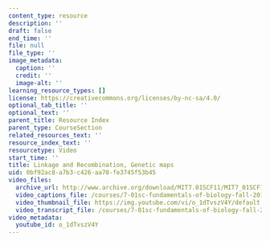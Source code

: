 ```yaml
---
content_type: resource
description: ''
draft: false
end_time: ''
file: null
file_type: ''
image_metadata:
  caption: ''
  credit: ''
  image-alt: ''
learning_resource_types: []
license: https://creativecommons.org/licenses/by-nc-sa/4.0/
optional_tab_title: ''
optional_text: ''
parent_title: Resource Index
parent_type: CourseSection
related_resources_text: ''
resource_index_text: ''
resourcetype: Video
start_time: ''
title: Linkage and Recombination, Genetic maps
uid: 0bf92ac8-a7b3-c426-aa70-fe3745f53b45
video_files:
  archive_url: http://www.archive.org/download/MIT7.01SCF11/MIT7_01SCF11_track03_300k.mp4
  video_captions_file: /courses/7-01sc-fundamentals-of-biology-fall-2011/438fc1fffa2052249cbb22ddf4bbeb43_o_1dTvszV4Y.vtt
  video_thumbnail_file: https://img.youtube.com/vi/o_1dTvszV4Y/default.jpg
  video_transcript_file: /courses/7-01sc-fundamentals-of-biology-fall-2011/dd6030e7740454151c0bb0814b3bfb49_o_1dTvszV4Y.pdf
video_metadata:
  youtube_id: o_1dTvszV4Y
---
```

